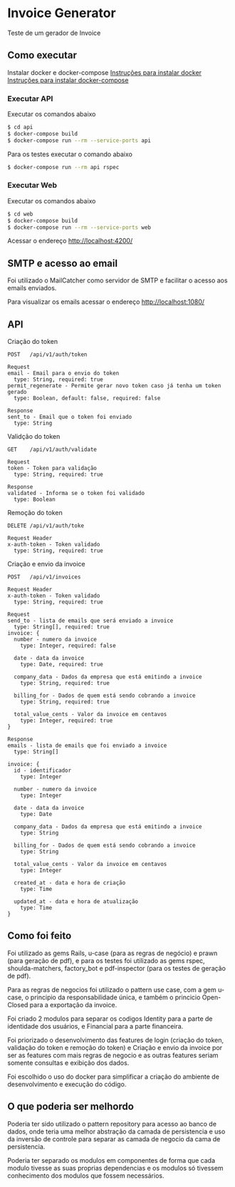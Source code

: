 # Invoice Generator
Teste de um gerador de Invoice

## Como executar
Instalar docker e docker-compose
[Instruções para instalar docker](https://docs.docker.com/engine/install/)
[Instruções para instalar docker-compose](https://docs.docker.com/compose/install/)

### Executar API
Executar os comandos abaixo
```bash
$ cd api
$ docker-compose build
$ docker-compose run --rm --service-ports api
```

Para os testes executar o comando abaixo
```bash
$ docker-compose run --rm api rspec
```

### Executar Web
Executar os comandos abaixo
```bash
$ cd web
$ docker-compose build
$ docker-compose run --rm --service-ports web
```
Acessar o endereço [http://localhost:4200/](http://localhost:4200/)

## SMTP e acesso ao email
Foi utilizado o MailCatcher como servidor de SMTP e facilitar o acesso aos emails enviados.

Para visualizar os emails acessar o endereço [http://localhost:1080/](http://localhost:1080/)

## API

Criação do token
```
POST   /api/v1/auth/token

Request
email - Email para o envio do token
  type: String, required: true
permit_regenerate - Permite gerar novo token caso já tenha um token gerado
  type: Boolean, default: false, required: false

Response
sent_to - Email que o token foi enviado
  type: String
```

Validção do token
```
GET    /api/v1/auth/validate

Request
token - Token para validação
  type: String, required: true

Response
validated - Informa se o token foi validado
  type: Boolean
```

Remoção do token
```
DELETE /api/v1/auth/toke

Request Header
x-auth-token - Token validado
  type: String, required: true
```

Criação e envio da invoice
```
POST   /api/v1/invoices

Request Header
x-auth-token - Token validado
  type: String, required: true

Request
send_to - lista de emails que será enviado a invoice
  type: String[], required: true
invoice: {
  number - numero da invoice
    type: Integer, required: false

  date - data da invoice
    type: Date, required: true

  company_data - Dados da empresa que está emitindo a invoice
    type: String, required: true

  billing_for - Dados de quem está sendo cobrando a invoice
    type: String, required: true

  total_value_cents - Valor da invoice em centavos
    type: Integer, required: true
}

Response
emails - lista de emails que foi enviado a invoice
  type: String[]

invoice: {
  id - identificador
    type: Integer

  number - numero da invoice
    type: Integer

  date - data da invoice
    type: Date

  company_data - Dados da empresa que está emitindo a invoice
    type: String

  billing_for - Dados de quem está sendo cobrando a invoice
    type: String

  total_value_cents - Valor da invoice em centavos
    type: Integer

  created_at - data e hora de criação
    type: Time

  updated_at - data e hora de atualização
    type: Time
}
```

## Como foi feito

Foi utilizado as gems Rails, u-case (para as regras de negócio) e prawn (para geração de pdf), e para os testes foi utilizado as gems rspec, shoulda-matchers, factory_bot e pdf-inspector (para os testes de geração de pdf).

Para as regras de negocios foi utilizado o pattern use case, com a gem u-case, o principio da responsabilidade única, e também o princicio Open-Closed para a exportação da invoice.

Foi criado 2 modulos para separar os codigos Identity para a parte de identidade dos usuários, e Financial para a parte financeira.

Foi priorizado o desenvolvimento das features de login (criação do token, validação do token e remoção do token) e Criação e envio da invoice por ser as features com mais regras de negocio e as outras features seriam somente consultas e exibição dos dados.

Foi escolhido o uso do docker para simplificar a criação do ambiente de desenvolvimento e execução do código.

## O que poderia ser melhordo

Poderia ter sido utilizado o pattern repository para acesso ao banco de dados, onde teria uma melhor abstração da camada de persistencia e uso da inversão de controle para separar as camada de negocio da cama de persistencia.

Poderia ter separado os modulos em componentes de forma que cada modulo tivesse as suas proprias dependencias e os modulos só tivessem conhecimento dos modulos que fossem necessários.